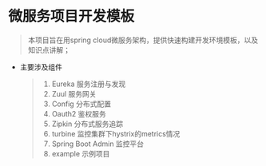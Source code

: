 # 微服务项目开发模板
> 本项目旨在用spring cloud微服务架构，提供快速构建开发环境模板，以及知识点讲解；
* 主要涉及组件
    >1. Eureka 服务注册与发现
    >2. Zuul 服务网关
    >3. Config 分布式配置
    >4. Oauth2 鉴权服务
    >5. Zipkin 分布式服务追踪
    >6. turbine 监控集群下hystrix的metrics情况
    >7. Spring Boot Admin 监控平台
    >8. example 示例项目 
